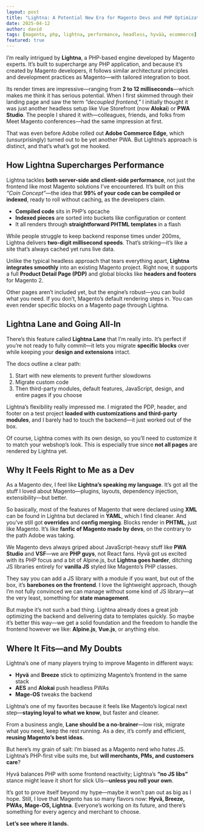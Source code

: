 ```yaml
---
layout: post
title: "Lightna: A Potential New Era for Magento Devs and PHP Optimization"
date: 2025-04-12
author: david
tags: [magento, php, lightna, performance, headless, hyvää, ecommerce]
featured: true
---
```


I’m really intrigued by **Lightna**, a PHP-based engine developed by Magento experts. It’s built to supercharge any PHP application, and because it’s created by Magento developers, it follows similar architectural principles and development practices as Magento—with tailored integration to boot.

Its render times are impressive—ranging from **2 to 12 milliseconds**—which makes me think it has serious potential. When I first skimmed through their landing page and saw the term *“decoupled frontend,”* I initially thought it was just another headless setup like Vue Storefront (now **Alokai**) or **PWA Studio**. The people I shared it with—colleagues, friends, and folks from Meet Magento conferences—had the same impression at first.

That was even before Adobe rolled out **Adobe Commerce Edge**, which (unsurprisingly) turned out to be yet another PWA. But Lightna’s approach is distinct, and that’s what’s got me hooked.

## How Lightna Supercharges Performance

Lightna tackles **both server-side and client-side performance**, not just the frontend like most Magento solutions I’ve encountered. It’s built on this *“Coin Concept”*—the idea that **99% of your code can be compiled or indexed**, ready to roll without caching, as the developers claim.

- **Compiled code** sits in PHP’s opcache  
- **Indexed pieces** are sorted into buckets like configuration or content  
- It all renders through **straightforward PHTML templates** in a flash

While people struggle to keep backend response times under 200ms, Lightna delivers **two-digit millisecond speeds**. That’s striking—it’s like a site that’s always cached yet runs live data.

Unlike the typical headless approach that tears everything apart, **Lightna integrates smoothly** into an existing Magento project. Right now, it supports a full **Product Detail Page (PDP)** and global blocks like **headers and footers** for Magento 2.

Other pages aren’t included yet, but the engine’s robust—you can build what you need. If you don’t, Magento’s default rendering steps in. You can even render specific blocks on a Magento page through Lightna.

## Lightna Lane and Going All-In

There’s this feature called **Lightna Lane** that I’m really into. It’s perfect if you’re not ready to fully commit—it lets you migrate **specific blocks** over while keeping your **design and extensions** intact.

The docs outline a clear path:
1. Start with new elements to prevent further slowdowns
2. Migrate custom code
3. Then third-party modules, default features, JavaScript, design, and entire pages if you choose

Lightna’s flexibility really impressed me. I migrated the PDP, header, and footer on a test project **loaded with customizations and third-party modules**, and I barely had to touch the backend—it just worked out of the box.

Of course, Lightna comes with its own design, so you’ll need to customize it to match your webshop’s look. This is especially true since **not all pages** are rendered by Lightna yet.

## Why It Feels Right to Me as a Dev

As a Magento dev, I feel like **Lightna’s speaking my language**. It’s got all the stuff I loved about Magento—plugins, layouts, dependency injection, extensibility—but better.

So basically, most of the features of Magento that were declared using **XML** can be found in Lightna but declared in **YAML**, which I find cleaner. And you’ve still got **overrides** and **config merging**. Blocks render in **PHTML**, just like Magento. It’s like **fanfic of Magento made by devs**, on the contrary to the path Adobe was taking.

We Magento devs always griped about JavaScript-heavy stuff like **PWA Studio** and **VSF**—we are **PHP guys**, not React fans. Hyvä got us excited with its PHP focus and a bit of Alpine.js, but **Lightna goes harder**, ditching JS libraries entirely for **vanilla JS** styled like Magento’s PHP classes.

They say you can add a JS library with a module if you want, but out of the box, it’s **barebones on the frontend**. I love the lightweight approach, though I’m not fully convinced we can manage without some kind of JS library—at the very least, something for **state management**.

But maybe it’s not such a bad thing. Lightna already does a great job optimizing the backend and delivering data to templates quickly. So maybe it’s better this way—we get a solid foundation and the freedom to handle the frontend however we like: **Alpine.js**, **Vue.js**, or anything else.

## Where It Fits—and My Doubts

Lightna’s one of many players trying to improve Magento in different ways:

- **Hyvä** and **Breeze** stick to optimizing Magento’s frontend in the same stack
- **AES** and **Alokai** push headless PWAs
- **Mage-OS** tweaks the backend

Lightna’s one of my favorites because it feels like Magento’s logical next step—**staying loyal to what we know**, but faster and cleaner.

From a business angle, **Lane should be a no-brainer**—low risk, migrate what you need, keep the rest running. As a dev, it’s comfy and efficient, **reusing Magento’s best ideas**.

But here’s my grain of salt: I’m biased as a Magento nerd who hates JS. Lightna’s PHP-first vibe suits me, but **will merchants, PMs, and customers care**?

Hyvä balances PHP with some frontend reactivity; Lightna’s **“no JS libs”** stance might leave it short for slick UIs—**unless you roll your own**.

It’s got to prove itself beyond my hype—maybe it won’t pan out as big as I hope. Still, I love that Magento has so many flavors now: **Hyvä, Breeze, PWAs, Mage-OS, Lightna**. Everyone’s working on its future, and there’s something for every agency and merchant to choose.

**Let’s see where it lands.**

